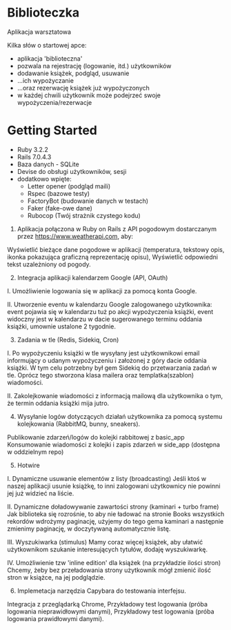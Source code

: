 # Biblioteczka

Aplikacja warsztatowa

Kilka słów o startowej apce:
- aplikacja 'biblioteczna'
- pozwala na rejestrację (logowanie, itd.) użytkowników
- dodawanie książek, podgląd, usuwanie
- ...ich wypożyczanie
- ...oraz rezerwację książek już wypożyczonych
- w każdej chwili użytkownik może podejrzeć swoje wypożyczenia/rezerwacje

# Getting Started

- Ruby 3.2.2
- Rails 7.0.4.3
- Baza danych - SQLite
- Devise do obsługi użytkowników, sesji
- dodatkowo wpięte:
  - Letter opener (podgląd maili)
  - Rspec (bazowe testy)
  - FactoryBot (budowanie danych w testach)
  - Faker (fake-owe dane)
  - Rubocop (Twój strażnik czystego kodu)

1.  Aplikacja połączona w Ruby on Rails z API pogodowym dostarczanym przez https://www.weatherapi.com, aby:

  Wyświetlić bieżące dane pogodowe w aplikacji (temperatura, tekstowy opis, ikonka pokazująca graficzną reprezentację opisu),
  Wyświetlić odpowiedni tekst uzależniony od pogody.

2. Integracja aplikacji kalendarzem Google (API, OAuth)

  I. Umożliwienie logowania się w aplikacji za pomocą konta Google.

  II. Utworzenie eventu w kalendarzu Google zalogowanego użytkownika:
  event pojawia się w kalendarzu tuż po akcji wypożyczenia książki,
  event widoczny jest w kalendarzu w dacie sugerowanego terminu oddania książki, umownie ustalone 2 tygodnie.

3. Zadania w tle (Redis, Sidekiq, Cron)

  I. Po wypożyczeniu książki w tle wysyłany jest użytkownikowi email informujący o udanym wypożyczeniu i założonej z góry dacie oddania książki. W tym celu potrzebny był gem Sidekiq do przetwarzania zadań w tle. Oprócz tego stworzona klasa mailera oraz templatka(szablon) wiadomości.

  II. Zakolejkowanie wiadomości z informacją mailową dla użytkownika o tym, że termin oddania książki mija jutro.

4. Wysyłanie logów dotyczących działań użytkownika za pomocą systemu kolejkowania (RabbitMQ, bunny, sneakers).

  Publikowanie zdarzeń/logów do kolejki rabbitowej z basic_app
  Konsumowanie wiadomości z kolejki i zapis zdarzeń w side_app (dostępna w oddzielnym repo)

5. Hotwire

  I. Dynamiczne usuwanie elementów z listy (broadcasting)
  Jeśli ktoś w naszej aplikacji usunie książkę, to inni zalogowani użytkownicy nie powinni jej już widzieć na liście.

  II. Dynamiczne doładowywanie zawartości strony (kaminari + turbo frame)
  Jak biblioteka się rozrośnie, to aby nie ładować na stronie Books wszystkich rekordów wdrożymy paginację, użyjemy do tego gema kaminari a następnie zmienimy paginację, w doczytywaną automatycznie listę.

  III. Wyszukiwarka (stimulus)
  Mamy coraz więcej książek, aby ułatwić użytkownikom szukanie interesujących tytułów, dodaję wyszukiwarkę.

  IV. Umożliwienie tzw 'inline edition' dla książek (na przykładzie ilości stron)
  Chcemy, żeby bez przeładowania strony użytkownik mógł zmienić ilość stron w książce, na jej podglądzie.

6. Implemetacja narzędzia Capybara do testowania interfejsu.

Integracja z przeglądarką Chrome,
Przykładowy test logowania (próba logowania nieprawidłowymi danymi),
Przykładowy test logowania (próba logowania prawidłowymi danymi).

